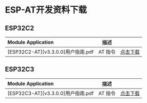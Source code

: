 # ESP-AT开发资料下载


## ESP32C2

| Module Application                                          | 描述                                                 |                                                                               |
|:------------------------------------------------------------|----------------------------------------------------|------------------------------------------------------------------------------:|
| [ESP32C2-AT][v3.3.0.0]用户指南.pdf | AT 指令                                              | [点击下载](../../assets/download/esp/at固件/ESP32C2/[ESP32C2-AT][v3.3.0.0]用户指南.pdf) |



## ESP32C3

| Module Application             | 描述                                                 |                                                                               |
|:-------------------------------|----------------------------------------------------|------------------------------------------------------------------------------:|
| [ESP32C3-AT][v3.3.0.0]用户指南.pdf | AT 指令                                              | [点击下载](../../assets/download/esp/at固件/ESP32C3/[ESP32C3-AT][v3.3.0.0]用户指南.pdf) |